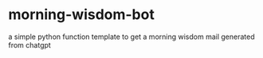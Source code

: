 # morning-wisdom-bot
a simple python function template to get a morning wisdom mail generated from chatgpt
